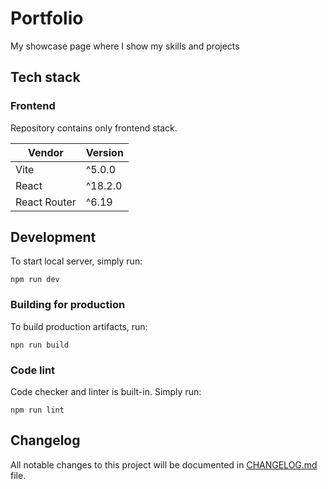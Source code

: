 # Portfolio

My showcase page where I show my skills and projects

## Tech stack

### Frontend

Repository contains only frontend stack.

| Vendor       | Version |
|--------------|---------|
| Vite         | ^5.0.0  |
| React        | ^18.2.0 |
| React Router | ^6.19   |

## Development

To start local server, simply run:

```shell
npm run dev
```

### Building for production

To build production artifacts, run:

```shell
npn run build
```

### Code lint

Code checker and linter is built-in. Simply run:

```shell
npm run lint
```

## Changelog

All notable changes to this project will be documented in [CHANGELOG.md](./docs/CHANGELOG.md) file.
